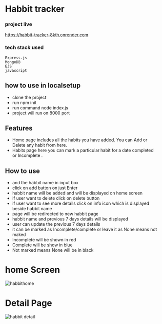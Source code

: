  # Habbit tracker  
 
 ### project live
 https://habbit-tracker-8kth.onrender.com
 
 ### tech stack used
 ```
 Express.js
 MongoDB
 EJS
 javascript

```
## how to use in localsetup
+ clone the project
+ run npm init
+ run command node index.js
+ project will run on 8000 port

## Features

+ Home page includes all the habits you have added. You can Add or Delete any habit from here.
+ Habits page here you can mark a particular habit for a date completed or Incomplete .


## How to use 
+ and the habbit name in input box
+ click on add button on just Enter
+ habbit name will be added and will be displayed on home screen
+ if user want to delete  click on delete button
+ if user want to see more details click on info icon which is displayed beside habbit name
+ page will be redirected to new habbit page
+ habbit name and previous 7 days details will be displayed
+ user can update the previous 7 days details
+ it can be marked as Incomplete/complete or leave it as None means not maked
+ Incomplete will be shown in red
+ Complete will be show in blue
+ Not marked means None will be in black

 # home Screen
 ![habbithome](https://github.com/Mohd-Akbar1/Imdb-Clone/assets/146831190/a570fb9e-7bae-438c-a3d4-bd5428ba9aa8)

# Detail Page
![habbit detail](https://github.com/Mohd-Akbar1/Imdb-Clone/assets/146831190/d9768b45-60df-41b8-b720-f80738595bfe)

 
